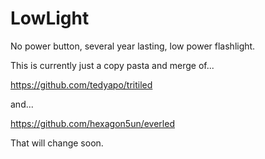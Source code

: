 # LowLight
No power button, several year lasting, low power flashlight.


This is currently just a copy pasta and merge of...

https://github.com/tedyapo/tritiled

and...

https://github.com/hexagon5un/everled

That will change soon.